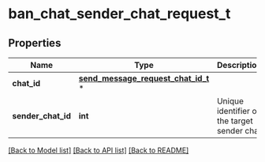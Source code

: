 # ban_chat_sender_chat_request_t

## Properties
Name | Type | Description | Notes
------------ | ------------- | ------------- | -------------
**chat_id** | [**send_message_request_chat_id_t**](send_message_request_chat_id.md) \* |  | 
**sender_chat_id** | **int** | Unique identifier of the target sender chat | 

[[Back to Model list]](../README.md#documentation-for-models) [[Back to API list]](../README.md#documentation-for-api-endpoints) [[Back to README]](../README.md)


